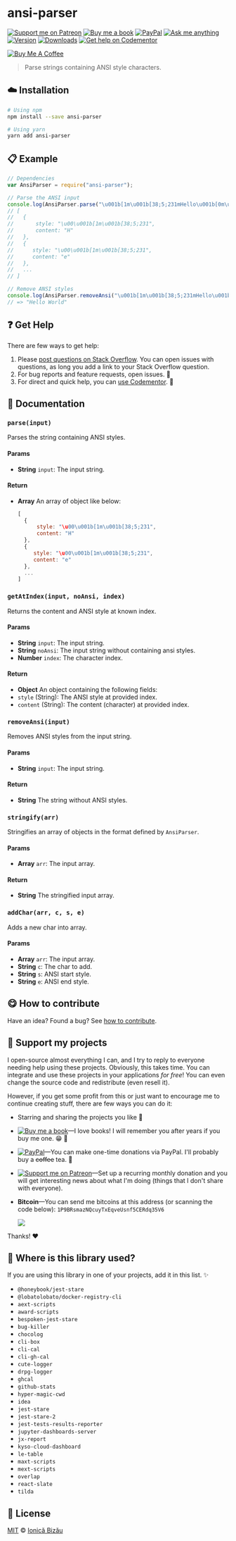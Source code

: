 <!-- Please do not edit this file. Edit the `blah` field in the `package.json` instead. If in doubt, open an issue. -->


















# ansi-parser

 [![Support me on Patreon][badge_patreon]][patreon] [![Buy me a book][badge_amazon]][amazon] [![PayPal][badge_paypal_donate]][paypal-donations] [![Ask me anything](https://img.shields.io/badge/ask%20me-anything-1abc9c.svg)](https://github.com/IonicaBizau/ama) [![Version](https://img.shields.io/npm/v/ansi-parser.svg)](https://www.npmjs.com/package/ansi-parser) [![Downloads](https://img.shields.io/npm/dt/ansi-parser.svg)](https://www.npmjs.com/package/ansi-parser) [![Get help on Codementor](https://cdn.codementor.io/badges/get_help_github.svg)](https://www.codementor.io/@johnnyb?utm_source=github&utm_medium=button&utm_term=johnnyb&utm_campaign=github)

<a href="https://www.buymeacoffee.com/H96WwChMy" target="_blank"><img src="https://www.buymeacoffee.com/assets/img/custom_images/yellow_img.png" alt="Buy Me A Coffee"></a>







> Parse strings containing ANSI style characters.

















## :cloud: Installation

```sh
# Using npm
npm install --save ansi-parser

# Using yarn
yarn add ansi-parser
```













## :clipboard: Example



```js
// Dependencies
var AnsiParser = require("ansi-parser");

// Parse the ANSI input
console.log(AnsiParser.parse("\u001b[1m\u001b[38;5;231mHello\u001b[0m\u001b[22m World"));
// [
//   {
//       style: "\u00\u001b[1m\u001b[38;5;231",
//       content: "H"
//   },
//   {
//      style: "\u00\u001b[1m\u001b[38;5;231",
//      content: "e"
//   },
//   ...
// ]

// Remove ANSI styles
console.log(AnsiParser.removeAnsi("\u001b[1m\u001b[38;5;231mHello\u001b[0m\u001b[22m World"));
// => "Hello World"
```












## :question: Get Help

There are few ways to get help:



 1. Please [post questions on Stack Overflow](https://stackoverflow.com/questions/ask). You can open issues with questions, as long you add a link to your Stack Overflow question.
 2. For bug reports and feature requests, open issues. :bug:
 3. For direct and quick help, you can [use Codementor](https://www.codementor.io/johnnyb). :rocket:







## :memo: Documentation


### `parse(input)`
Parses the string containing ANSI styles.

#### Params

- **String** `input`: The input string.

#### Return
- **Array** An array of object like below:

   ```js
   [
     {
         style: "\u00\u001b[1m\u001b[38;5;231",
         content: "H"
     },
     {
        style: "\u00\u001b[1m\u001b[38;5;231",
        content: "e"
     },
     ...
   ]
   ```

### `getAtIndex(input, noAnsi, index)`
Returns the content and ANSI style at known index.

#### Params

- **String** `input`: The input string.
- **String** `noAnsi`: The input string without containing ansi styles.
- **Number** `index`: The character index.

#### Return
- **Object** An object containing the following fields:
 - `style` (String): The ANSI style at provided index.
 - `content` (String): The content (character) at provided index.

### `removeAnsi(input)`
Removes ANSI styles from the input string.

#### Params

- **String** `input`: The input string.

#### Return
- **String** The string without ANSI styles.

### `stringify(arr)`
Stringifies an array of objects in the format defined by `AnsiParser`.

#### Params

- **Array** `arr`: The input array.

#### Return
- **String** The stringified input array.

### `addChar(arr, c, s, e)`
Adds a new char into array.

#### Params

- **Array** `arr`: The input array.
- **String** `c`: The char to add.
- **String** `s`: ANSI start style.
- **String** `e`: ANSI end style.














## :yum: How to contribute
Have an idea? Found a bug? See [how to contribute][contributing].


## :sparkling_heart: Support my projects
I open-source almost everything I can, and I try to reply to everyone needing help using these projects. Obviously,
this takes time. You can integrate and use these projects in your applications *for free*! You can even change the source code and redistribute (even resell it).

However, if you get some profit from this or just want to encourage me to continue creating stuff, there are few ways you can do it:


 - Starring and sharing the projects you like :rocket:
 - [![Buy me a book][badge_amazon]][amazon]—I love books! I will remember you after years if you buy me one. :grin: :book:
 - [![PayPal][badge_paypal]][paypal-donations]—You can make one-time donations via PayPal. I'll probably buy a ~~coffee~~ tea. :tea:
 - [![Support me on Patreon][badge_patreon]][patreon]—Set up a recurring monthly donation and you will get interesting news about what I'm doing (things that I don't share with everyone).
 - **Bitcoin**—You can send me bitcoins at this address (or scanning the code below): `1P9BRsmazNQcuyTxEqveUsnf5CERdq35V6`

    ![](https://i.imgur.com/z6OQI95.png)


Thanks! :heart:
















## :dizzy: Where is this library used?
If you are using this library in one of your projects, add it in this list. :sparkles:

 - `@honeybook/jest-stare`
 - `@lobatolobato/docker-registry-cli`
 - `aext-scripts`
 - `award-scripts`
 - `bespoken-jest-stare`
 - `bug-killer`
 - `chocolog`
 - `cli-box`
 - `cli-cal`
 - `cli-gh-cal`
 - `cute-logger`
 - `drpg-logger`
 - `ghcal`
 - `github-stats`
 - `hyper-magic-cwd`
 - `idea`
 - `jest-stare`
 - `jest-stare-2`
 - `jest-tests-results-reporter`
 - `jupyter-dashboards-server`
 - `jx-report`
 - `kyso-cloud-dashboard`
 - `le-table`
 - `maxt-scripts`
 - `mext-scripts`
 - `overlap`
 - `react-slate`
 - `tilda`











## :scroll: License

[MIT][license] © [Ionică Bizău][website]






[license]: /LICENSE
[website]: https://ionicabizau.net
[contributing]: /CONTRIBUTING.md
[docs]: /DOCUMENTATION.md
[badge_patreon]: https://ionicabizau.github.io/badges/patreon.svg
[badge_amazon]: https://ionicabizau.github.io/badges/amazon.svg
[badge_paypal]: https://ionicabizau.github.io/badges/paypal.svg
[badge_paypal_donate]: https://ionicabizau.github.io/badges/paypal_donate.svg
[patreon]: https://www.patreon.com/ionicabizau
[amazon]: http://amzn.eu/hRo9sIZ
[paypal-donations]: https://www.paypal.com/cgi-bin/webscr?cmd=_s-xclick&hosted_button_id=RVXDDLKKLQRJW
